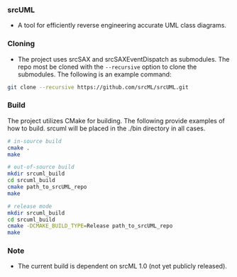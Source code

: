 ### srcUML
* A tool for efficiently reverse engineering accurate UML class diagrams.

### Cloning
* The project uses srcSAX and srcSAXEventDispatch as submodules.  The repo most be cloned with the `--recursive` option to clone the submodules.  The following is an example command:
```bash
git clone --recursive https://github.com/srcML/srcUML.git
```

### Build
The project utilizes CMake for building.
The following provide examples of how to build.  srcuml will be placed in the ./bin directory in all cases.

```bash
# in-source build
cmake .
make

# out-of-source build
mkdir srcuml_build
cd srcuml_build
cmake path_to_srcUML_repo
make

# release mode
mkdir srcuml_build
cd srcuml_build
cmake -DCMAKE_BUILD_TYPE=Release path_to_srcUML_repo
make
```

### Note
* The current build is dependent on srcML 1.0 (not yet publicly released).
